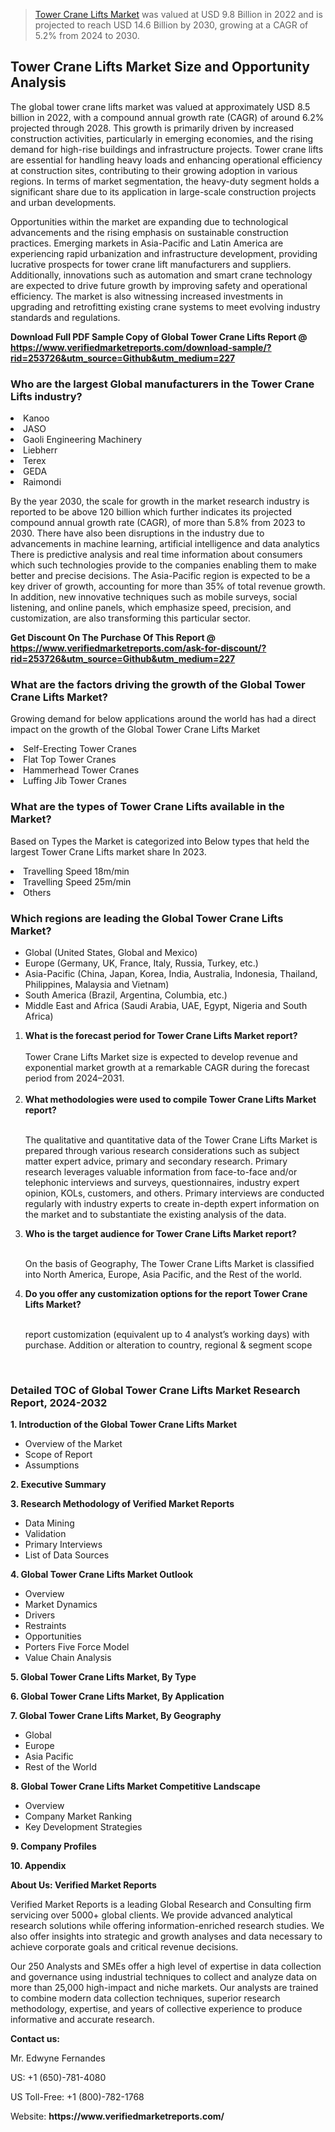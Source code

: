 <blockquote><p><p><a href="https://www.verifiedmarketreports.com/download-sample/?rid=253726&utm_source=Github&utm_medium=227" target="_blank">Tower Crane Lifts Market</a> was valued at USD 9.8 Billion in 2022 and is projected to reach USD 14.6 Billion by 2030, growing at a CAGR of 5.2% from 2024 to 2030.</p></blockquote><p><h2>Tower Crane Lifts Market Size and Opportunity Analysis</h2><p>The global tower crane lifts market was valued at approximately USD 8.5 billion in 2022, with a compound annual growth rate (CAGR) of around 6.2% projected through 2028. This growth is primarily driven by increased construction activities, particularly in emerging economies, and the rising demand for high-rise buildings and infrastructure projects. Tower crane lifts are essential for handling heavy loads and enhancing operational efficiency at construction sites, contributing to their growing adoption in various regions. In terms of market segmentation, the heavy-duty segment holds a significant share due to its application in large-scale construction projects and urban developments.</p><p>Opportunities within the market are expanding due to technological advancements and the rising emphasis on sustainable construction practices. Emerging markets in Asia-Pacific and Latin America are experiencing rapid urbanization and infrastructure development, providing lucrative prospects for tower crane lift manufacturers and suppliers. Additionally, innovations such as automation and smart crane technology are expected to drive future growth by improving safety and operational efficiency. The market is also witnessing increased investments in upgrading and retrofitting existing crane systems to meet evolving industry standards and regulations.</p></p><p class=""><strong>Download Full PDF Sample Copy of Global Tower Crane Lifts Report @ <a href="https://www.verifiedmarketreports.com/download-sample/?rid=253726&amp;utm_source=Github&amp;utm_medium=227" target="_blank">https://www.verifiedmarketreports.com/download-sample/?rid=253726&amp;utm_source=Github&amp;utm_medium=227</a></strong></p><h3 id="" class="">Who are the largest Global manufacturers in the Tower Crane Lifts industry?</h3><p><li>Kanoo</li><li> JASO</li><li> Gaoli Engineering Machinery</li><li> Liebherr</li><li> Terex</li><li> GEDA</li><li> Raimondi</li></p><div class=""><div class="" dir="" data-message-author-role="" data-message-id="" data-message-model-slug=""><div class=""><div class=""><div class=""><div class="" dir="" data-message-author-role="" data-message-id="" data-message-model-slug=""><div class=""><div class=""><p>By the year 2030, the scale for growth in the market research industry is reported to be above 120 billion which further indicates its projected compound annual growth rate (CAGR), of more than 5.8% from 2023 to 2030. There have also been disruptions in the industry due to advancements in machine learning, artificial intelligence and data analytics There is predictive analysis and real time information about consumers which such technologies provide to the companies enabling them to make better and precise decisions. The Asia-Pacific region is expected to be a key driver of growth, accounting for more than 35% of total revenue growth. In addition, new innovative techniques such as mobile surveys, social listening, and online panels, which emphasize speed, precision, and customization, are also transforming this particular sector.</p><p><strong>Get Discount On The Purchase Of This Report @&nbsp; <a href="https://www.verifiedmarketreports.com/ask-for-discount/?rid=253726&amp;utm_source=Github&amp;utm_medium=227" target="_blank">https://www.verifiedmarketreports.com/ask-for-discount/?rid=253726&amp;utm_source=Github&amp;utm_medium=227</a></strong></p></div></div></div></div></div></div></div></div><h3 id="" class="">What are the factors driving the growth of the Global Tower Crane Lifts Market?</h3><p id="" class="">Growing demand for below applications around the world has had a direct impact on the growth of the Global Tower Crane Lifts Market</p><p id="" class=""><li>Self-Erecting Tower Cranes</li><li> Flat Top Tower Cranes</li><li> Hammerhead Tower Cranes</li><li> Luffing Jib Tower Cranes</li></p><h3 id="" class="">What are the types of Tower Crane Lifts available in the Market?</h3><p id="" class="">Based on Types the Market is categorized into Below types that held the largest Tower Crane Lifts market share In 2023.</p><p id="" class=""><li>Travelling Speed 18m/min</li><li> Travelling Speed 25m/min</li><li> Others</li></p><h3 id="" class="">Which regions are leading the Global Tower Crane Lifts Market?</h3><ul><li>Global (United States, Global and Mexico)</li><li>Europe (Germany, UK, France, Italy, Russia, Turkey, etc.)</li><li>Asia-Pacific (China, Japan, Korea, India, Australia, Indonesia, Thailand, Philippines, Malaysia and Vietnam)</li><li>South America (Brazil, Argentina, Columbia, etc.)</li><li>Middle East and Africa (Saudi Arabia, UAE, Egypt, Nigeria and South Africa)</li></ul><p><ol><li><strong>What is the forecast period for Tower Crane Lifts Market report?<br /></strong><br /><span data-sheets-root="1" data-sheets-value="{&quot;1&quot;:2,&quot;2&quot;:&quot;XXXX size is expected to develop revenue and exponential market growth at a remarkable CAGR during the forecast period from 2024&ndash;2030.&quot;}" data-sheets-userformat="{&quot;2&quot;:12674,&quot;4&quot;:{&quot;1&quot;:2,&quot;2&quot;:16776960},&quot;10&quot;:2,&quot;11&quot;:0,&quot;15&quot;:&quot;Arial&quot;,&quot;16&quot;:12}">Tower Crane Lifts Market size is expected to develop revenue and exponential market growth at a remarkable CAGR during the forecast period from 2024&ndash;2031.</span><br /><br /></li><li><strong>What methodologies were used to compile Tower Crane Lifts Market report?<br /><br /></strong><p>The qualitative and quantitative data of the&nbsp;Tower Crane Lifts Market is prepared through various research considerations such as subject matter expert advice, primary and secondary research. Primary research leverages valuable information from face-to-face and/or telephonic interviews and surveys, questionnaires, industry expert opinion, KOLs, customers, and others. Primary interviews are conducted regularly with industry experts to create in-depth expert information on the market and to substantiate the existing analysis of the data.&nbsp;</p></li><li><strong>Who is the target audience for Tower Crane Lifts Market report?<br /><br /></strong><p>On the basis of Geography, The&nbsp;Tower Crane Lifts Market is classified into North America, Europe, Asia Pacific, and the Rest of the world.</p></li><li><strong>Do you offer any customization options for the report Tower Crane Lifts Market?<br /><br /></strong><p>report customization (equivalent up to 4 analyst&rsquo;s working days) with purchase. Addition or alteration to country, regional &amp; segment scope</p><p>&nbsp;</p></li></ol></p><h3 id="" class="">Detailed TOC of Global Tower Crane Lifts Market Research Report, 2024-2032</h3><p id="" class=""><strong>1. Introduction of the Global Tower Crane Lifts Market</strong></p><ul><li>Overview of the Market</li><li>Scope of Report</li><li>Assumptions</li></ul><p id="" class=""><strong>2. Executive Summary</strong></p><p id="" class=""><strong>3. Research Methodology of&nbsp;Verified Market Reports</strong></p><ul><li>Data Mining</li><li>Validation</li><li>Primary Interviews</li><li>List of Data Sources</li></ul><p id="" class=""><strong>4. Global Tower Crane Lifts Market Outlook</strong></p><ul><li>Overview</li><li>Market Dynamics</li><li>Drivers</li><li>Restraints</li><li>Opportunities</li><li>Porters Five Force Model</li><li>Value Chain Analysis</li></ul><p id="" class=""><strong>5. Global Tower Crane Lifts Market, By&nbsp;Type</strong></p><p id="" class=""><strong>6. Global Tower Crane Lifts Market, By Application</strong></p><p id="" class=""><strong>7. Global Tower Crane Lifts Market, By Geography</strong></p><ul><li>Global</li><li>Europe</li><li>Asia Pacific</li><li>Rest of the World</li></ul><p id="" class=""><strong>8. Global Tower Crane Lifts Market Competitive Landscape</strong></p><ul><li>Overview</li><li>Company Market Ranking</li><li>Key Development Strategies</li></ul><p id="" class=""><strong>9. Company Profiles</strong></p><p id="" class=""><strong>10. Appendix</strong></p><p id="" class=""><strong>About Us: Verified Market Reports</strong></p><p id="" class="">Verified Market Reports is a leading Global Research and Consulting firm servicing over 5000+ global clients. We provide advanced analytical research solutions while offering information-enriched research studies. We also offer insights into strategic and growth analyses and data necessary to achieve corporate goals and critical revenue decisions.</p><p id="" class="">Our 250 Analysts and SMEs offer a high level of expertise in data collection and governance using industrial techniques to collect and analyze data on more than 25,000 high-impact and niche markets. Our analysts are trained to combine modern data collection techniques, superior research methodology, expertise, and years of collective experience to produce informative and accurate research.</p><p id="" class=""><strong>Contact us:</strong></p><p id="" class="">Mr. Edwyne Fernandes</p><p id="" class="">US: +1 (650)-781-4080</p><p id="" class="">US Toll-Free: +1 (800)-782-1768</p><p id="" class="">Website: <a target="" data-test-app-aware-link=""><strong>https://www.verifiedmarketreports.com/</strong></a></p>
